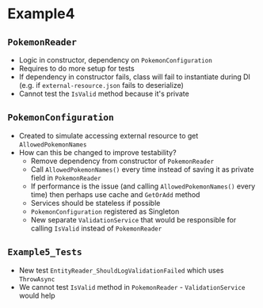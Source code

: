 ﻿# Example4

## `PokemonReader`
- Logic in constructor, dependency on `PokemonConfiguration`
- Requires to do more setup for tests
- If dependency in constructor fails, class will fail to instantiate during DI (e.g. if `external-resource.json` fails to deserialize)
- Cannot test the `IsValid` method because it's private

## `PokemonConfiguration`
- Created to simulate accessing external resource to get `AllowedPokemonNames`
- How can this be changed to improve testability?
    - Remove dependency from constructor of `PokemonReader`
    - Call `AllowedPokemonNames()` every time instead of saving it as private field in `PokemonReader`
    - If performance is the issue (and calling `AllowedPokemonNames()` every time) then perhaps use cache and `GetOrAdd` method
    - Services should be stateless if possible
    - `PokemonConfiguration` registered as Singleton
    - New separate `ValidationService` that would be responsible for calling `IsValid` instead of `PokemonReader`

## `Example5_Tests`
- New test `EntityReader_ShouldLogValidationFailed` which uses `ThrowAsync`
- We cannot test `IsValid` method in `PokemonReader` - `ValidationService` would help

